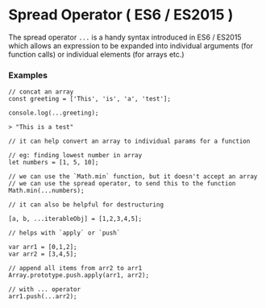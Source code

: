 # Spread Operator ( ES6 / ES2015 )

The spread operator `...` is a handy syntax introduced in ES6 / ES2015 which allows an expression to be expanded into individual arguments (for function calls) or individual elements (for arrays etc.)

### Examples

    // concat an array
    const greeting = ['This', 'is', 'a', 'test'];

    console.log(...greeting);

    > "This is a test"

    // it can help convert an array to individual params for a function

    // eg: finding lowest number in array
    let numbers = [1, 5, 10];

    // we can use the `Math.min` function, but it doesn't accept an array
    // we can use the spread operator, to send this to the function
    Math.min(...numbers);

    // it can also be helpful for destructuring

    [a, b, ...iterableObj] = [1,2,3,4,5];

    // helps with `apply` or `push`

    var arr1 = [0,1,2];
    var arr2 = [3,4,5];

    // append all items from arr2 to arr1
    Array.prototype.push.apply(arr1, arr2);

    // with ... operator
    arr1.push(...arr2);

